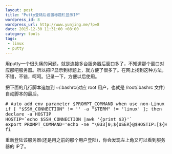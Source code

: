 ```yaml
--- 
layout: post
title: "Putty登陆后设置标题栏显示IP"
wordpress_id: 8
wordpress_url: http://www.yunjing.me/?p=8
date: 2015-12-30 11:31:00 +08:00
category: tools
tags: 
 - linux
 - putty
---
```

用putty一个很头痛的问题，就是连接多台服务器后窗口多了，不知道那个窗口对应那吧服务器。所以把IP显示到标题上，就方便了很多了。在网上找到这种方法，不错，不错，呵呵。记录一下，方便以后使用。

把下面的几行脚本追加到 ~/.bashrc(对应 root 用户，也就是 /root/.bashrc 文件)自动脚本的最后。

<!--more-->
<pre class="brush: text" line="1">
# Auto add env parameter $PROMPT_COMMAND when use non-Linux tty login by ssh.
if [ "$SSH_CONNECTION" != '' -a "$TERM" != 'linux' ]; then
declare -a HOSTIP
HOSTIP=`echo $SSH_CONNECTION |awk '{print $3}'`
export PROMPT_COMMAND='echo -ne "\033]0;${USER}@$HOSTIP:[${HOSTNAME%%.*}]:${PWD/#$HOME/~} \007"'
fi
</pre>

重新登陆该服务器(还是用之前的那个用户登陆)，你会发现左上角又可以看到服务器的 IP了。
